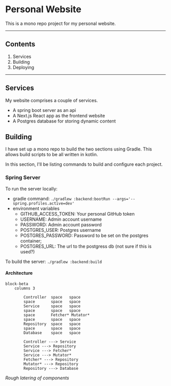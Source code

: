 # Personal Website

This is a mono repo project for my personal website.

---

## Contents

1. Services
2. Building
3. Deploying

---

## Services

My website comprises a couple of services.

- A spring boot server as an api
- A Next.js React app as the frontend website
- A Postgres database for storing dynamic content

## Building

I have set up a mono repo to build the two sections using Gradle.
This allows build scripts to be all written in kotlin.

In this section, I'll be listing commands to build and configure each project.

### Spring Server

To run the server locally:

- gradle command:
  `./gradlew :backend:bootRun --args='--spring.profiles.active=dev'`
- environment variables
    - GITHUB_ACCESS_TOKEN: Your personal GitHub token
    - USERNAME: Admin account username
    - PASSWORD: Admin account password
    - POSTGRES_USER: Postgres username
    - POSTGRES_PASSWORD: Password to be set on the postgres container;
    - POSTGRES_URL: The url to the postgress db (not sure if this is used?)

To build the server: `./gradlew :backend:build`

#### Architecture

```mermaid
block-beta
    columns 3
        
        Controller  space   space
        space       space   space
        Service     space   space
        space       space   space
        space       Fetcher* Mutator*
        space       space   space
        Repository  space   space
        space       space   space
        Database    space   space
        
        Controller ---> Service
        Service ---> Repository
        Service ---> Fetcher*
        Service ---> Mutator*
        Fetcher* ---> Repository
        Mutator* ---> Repository
        Repository ---> Database
```
*Rough latering of components*
